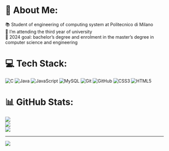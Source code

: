 # 💫 About Me:
📚 Student of engineering of computing system at Politecnico di Milano<br>🔭 I’m attending the third year of university<br>🏁 2024 goal: bachelor’s degree and enrolment in the master’s degree in computer science and engineering 


# 💻 Tech Stack:
![C](https://img.shields.io/badge/c-%2300599C.svg?style=for-the-badge&logo=c&logoColor=white) ![Java](https://img.shields.io/badge/java-%23ED8B00.svg?style=for-the-badge&logo=openjdk&logoColor=white) ![JavaScript](https://img.shields.io/badge/javascript-%23323330.svg?style=for-the-badge&logo=javascript&logoColor=%23F7DF1E) ![MySQL](https://img.shields.io/badge/mysql-4479A1.svg?style=for-the-badge&logo=mysql&logoColor=white) ![Git](https://img.shields.io/badge/git-%23F05033.svg?style=for-the-badge&logo=git&logoColor=white) ![GitHub](https://img.shields.io/badge/github-%23121011.svg?style=for-the-badge&logo=github&logoColor=white) ![CSS3](https://img.shields.io/badge/css3-%231572B6.svg?style=for-the-badge&logo=css3&logoColor=white) ![HTML5](https://img.shields.io/badge/html5-%23E34F26.svg?style=for-the-badge&logo=html5&logoColor=white)
# 📊 GitHub Stats:
![](https://github-readme-stats.vercel.app/api?username=riccardopiana&theme=dark&hide_border=false&include_all_commits=false&count_private=true)<br/>
![](https://github-readme-streak-stats.herokuapp.com/?user=riccardopiana&theme=dark&hide_border=false)<br/>
![](https://github-readme-stats.vercel.app/api/top-langs/?username=riccardopiana&theme=dark&hide_border=false&include_all_commits=false&count_private=true&layout=compact)

---
[![](https://visitcount.itsvg.in/api?id=riccardopiana&icon=0&color=0)](https://visitcount.itsvg.in)
